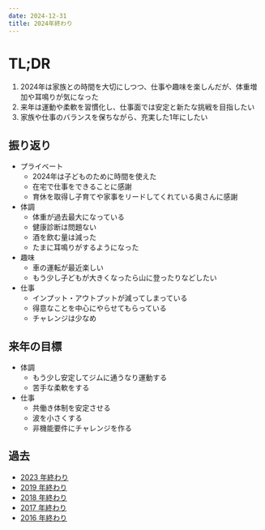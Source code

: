 ```yaml
---
date: 2024-12-31
title: 2024年終わり
---
```


# TL;DR

1. 2024年は家族との時間を大切にしつつ、仕事や趣味を楽しんだが、体重増加や耳鳴りが気になった
1. 来年は運動や柔軟を習慣化し、仕事面では安定と新たな挑戦を目指したい
1. 家族や仕事のバランスを保ちながら、充実した1年にしたい

## 振り返り

- プライベート
  - 2024年は子どものために時間を使えた
  - 在宅で仕事をできることに感謝
  - 育休を取得し子育てや家事をリードしてくれている奥さんに感謝
- 体調
  - 体重が過去最大になっている
  - 健康診断は問題ない
  - 酒を飲む量は減った
  - たまに耳鳴りがするようになった
- 趣味
  - 車の運転が最近楽しい
  - もう少し子どもが大きくなったら山に登ったりなどしたい
- 仕事
  - インプット・アウトプットが減ってしまっている
  - 得意なことを中心にやらせてもらっている
  - チャレンジは少なめ

## 来年の目標

- 体調
  - もう少し安定してジムに通うなり運動する
  - 苦手な柔軟をする
- 仕事
  - 共働き体制を安定させる
  - 波を小さくする
  - 非機能要件にチャレンジを作る

## 過去

- [2023 年終わり](https://9renpoto.win/entry/2023/12/31/end)
- [2019 年終わり](https://9renpoto.win/entry/2019/12/31/2019-end)
- [2018 年終わり](https://9renpoto.win/entry/2018/12/31/2018-end)
- [2017 年終わり](https://9renpoto.win/entry/2017/12/31/2017-end)
- [2016 年終わり](https://9renpoto.win/entry/2017/01/01/2016)
